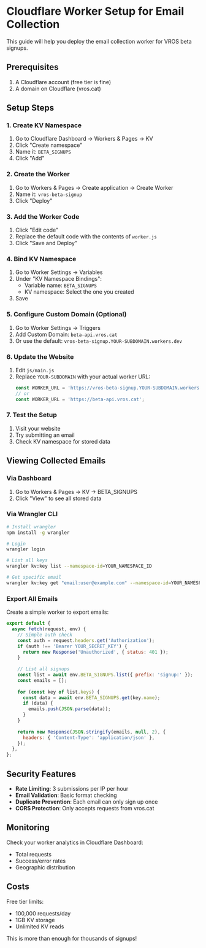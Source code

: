 # Cloudflare Worker Setup for Email Collection

This guide will help you deploy the email collection worker for VROS beta signups.

## Prerequisites

1. A Cloudflare account (free tier is fine)
2. A domain on Cloudflare (vros.cat)

## Setup Steps

### 1. Create KV Namespace

1. Go to Cloudflare Dashboard → Workers & Pages → KV
2. Click "Create namespace"
3. Name it: `BETA_SIGNUPS`
4. Click "Add"

### 2. Create the Worker

1. Go to Workers & Pages → Create application → Create Worker
2. Name it: `vros-beta-signup`
3. Click "Deploy"

### 3. Add the Worker Code

1. Click "Edit code"
2. Replace the default code with the contents of `worker.js`
3. Click "Save and Deploy"

### 4. Bind KV Namespace

1. Go to Worker Settings → Variables
2. Under "KV Namespace Bindings":
   - Variable name: `BETA_SIGNUPS`
   - KV namespace: Select the one you created
3. Save

### 5. Configure Custom Domain (Optional)

1. Go to Worker Settings → Triggers
2. Add Custom Domain: `beta-api.vros.cat`
3. Or use the default: `vros-beta-signup.YOUR-SUBDOMAIN.workers.dev`

### 6. Update the Website

1. Edit `js/main.js`
2. Replace `YOUR-SUBDOMAIN` with your actual worker URL:
   ```javascript
   const WORKER_URL = 'https://vros-beta-signup.YOUR-SUBDOMAIN.workers.dev';
   // or
   const WORKER_URL = 'https://beta-api.vros.cat';
   ```

### 7. Test the Setup

1. Visit your website
2. Try submitting an email
3. Check KV namespace for stored data

## Viewing Collected Emails

### Via Dashboard
1. Go to Workers & Pages → KV → BETA_SIGNUPS
2. Click "View" to see all stored data

### Via Wrangler CLI
```bash
# Install wrangler
npm install -g wrangler

# Login
wrangler login

# List all keys
wrangler kv:key list --namespace-id=YOUR_NAMESPACE_ID

# Get specific email
wrangler kv:key get "email:user@example.com" --namespace-id=YOUR_NAMESPACE_ID
```

### Export All Emails
Create a simple worker to export emails:

```javascript
export default {
  async fetch(request, env) {
    // Simple auth check
    const auth = request.headers.get('Authorization');
    if (auth !== 'Bearer YOUR_SECRET_KEY') {
      return new Response('Unauthorized', { status: 401 });
    }
    
    // List all signups
    const list = await env.BETA_SIGNUPS.list({ prefix: 'signup:' });
    const emails = [];
    
    for (const key of list.keys) {
      const data = await env.BETA_SIGNUPS.get(key.name);
      if (data) {
        emails.push(JSON.parse(data));
      }
    }
    
    return new Response(JSON.stringify(emails, null, 2), {
      headers: { 'Content-Type': 'application/json' },
    });
  },
};
```

## Security Features

- **Rate Limiting**: 3 submissions per IP per hour
- **Email Validation**: Basic format checking
- **Duplicate Prevention**: Each email can only sign up once
- **CORS Protection**: Only accepts requests from vros.cat

## Monitoring

Check your worker analytics in Cloudflare Dashboard:
- Total requests
- Success/error rates
- Geographic distribution

## Costs

Free tier limits:
- 100,000 requests/day
- 1GB KV storage
- Unlimited KV reads

This is more than enough for thousands of signups!